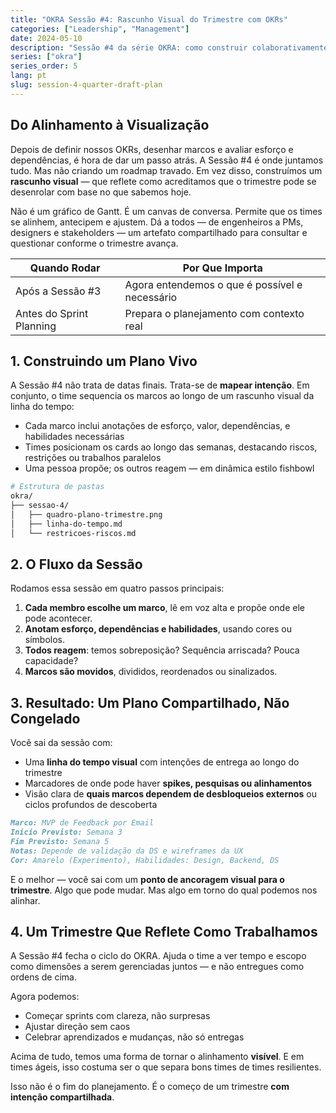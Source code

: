 ```yaml
---
title: "OKRA Sessão #4: Rascunho Visual do Trimestre com OKRs"
categories: ["Leadership", "Management"]
date: 2024-05-10
description: "Sessão #4 da série OKRA: como construir colaborativamente um rascunho visual do plano do trimestre, tornando o alinhamento visível e acionável."
series: ["okra"]
series_order: 5
lang: pt
slug: session-4-quarter-draft-plan
---
```


## Do Alinhamento à Visualização

Depois de definir nossos OKRs, desenhar marcos e avaliar esforço e dependências, é hora de dar um passo atrás. A Sessão #4 é onde juntamos tudo. Mas não criando um roadmap travado. Em vez disso, construímos um **rascunho visual** — que reflete como acreditamos que o trimestre pode se desenrolar com base no que sabemos hoje.

Não é um gráfico de Gantt. É um canvas de conversa. Permite que os times se alinhem, antecipem e ajustem. Dá a todos — de engenheiros a PMs, designers e stakeholders — um artefato compartilhado para consultar e questionar conforme o trimestre avança.

| Quando Rodar             | Por Que Importa                                |
| ------------------------ | ---------------------------------------------- |
| Após a Sessão #3         | Agora entendemos o que é possível e necessário |
| Antes do Sprint Planning | Prepara o planejamento com contexto real       |

## 1. Construindo um Plano Vivo

A Sessão #4 não trata de datas finais. Trata-se de **mapear intenção**. Em conjunto, o time sequencia os marcos ao longo de um rascunho visual da linha do tempo:

- Cada marco inclui anotações de esforço, valor, dependências, e habilidades necessárias
- Times posicionam os cards ao longo das semanas, destacando riscos, restrições ou trabalhos paralelos
- Uma pessoa propõe; os outros reagem — em dinâmica estilo fishbowl

```bash
# Estrutura de pastas
okra/
├── sessao-4/
│   ├── quadro-plano-trimestre.png
│   ├── linha-do-tempo.md
│   └── restricoes-riscos.md
```

## 2. O Fluxo da Sessão

Rodamos essa sessão em quatro passos principais:

1. **Cada membro escolhe um marco**, lê em voz alta e propõe onde ele pode acontecer.
2. **Anotam esforço, dependências e habilidades**, usando cores ou símbolos.
3. **Todos reagem**: temos sobreposição? Sequência arriscada? Pouca capacidade?
4. **Marcos são movidos**, divididos, reordenados ou sinalizados.

## 3. Resultado: Um Plano Compartilhado, Não Congelado

Você sai da sessão com:

- Uma **linha do tempo visual** com intenções de entrega ao longo do trimestre
- Marcadores de onde pode haver **spikes, pesquisas ou alinhamentos**
- Visão clara de **quais marcos dependem de desbloqueios externos** ou ciclos profundos de descoberta

```markdown
Marco: MVP de Feedback por Email
Início Previsto: Semana 3
Fim Previsto: Semana 5
Notas: Depende de validação da DS e wireframes da UX
Cor: Amarelo (Experimento), Habilidades: Design, Backend, DS
```

E o melhor — você sai com um **ponto de ancoragem visual para o trimestre**. Algo que pode mudar. Mas algo em torno do qual podemos nos alinhar.

## 4. Um Trimestre Que Reflete Como Trabalhamos

A Sessão #4 fecha o ciclo do OKRA. Ajuda o time a ver tempo e escopo como dimensões a serem gerenciadas juntos — e não entregues como ordens de cima.

Agora podemos:

- Começar sprints com clareza, não surpresas
- Ajustar direção sem caos
- Celebrar aprendizados e mudanças, não só entregas

Acima de tudo, temos uma forma de tornar o alinhamento **visível**. E em times ágeis, isso costuma ser o que separa bons times de times resilientes.

Isso não é o fim do planejamento. É o começo de um trimestre **com intenção compartilhada**.
